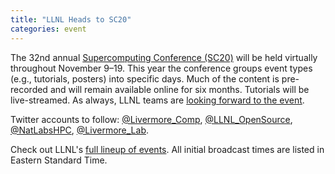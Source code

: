 ```yaml
---
title: "LLNL Heads to SC20"
categories: event
---
```


The 32nd annual [Supercomputing Conference (SC20)](https://sc20.supercomputing.org/) will be held virtually throughout November 9–19. This year the conference groups event types (e.g., tutorials, posters) into specific days. Much of the content is pre-recorded and will remain available online for six months. Tutorials will be live-streamed. As always, LLNL teams are [looking forward to the event](https://computing.llnl.gov/looking-ahead-sc20).

Twitter accounts to follow: [@Livermore_Comp](https://twitter.com/Livermore_Comp), [@LLNL_OpenSource](https://twitter.com/LLNL_OpenSource), [@NatLabsHPC](https://twitter.com/natlabshpc), [@Livermore_Lab](https://twitter.com/Livemore_Lab).

Check out LLNL's [full lineup of events](https://computing.llnl.gov/sc20-event-calendar). All initial broadcast times are listed in Eastern Standard Time.
